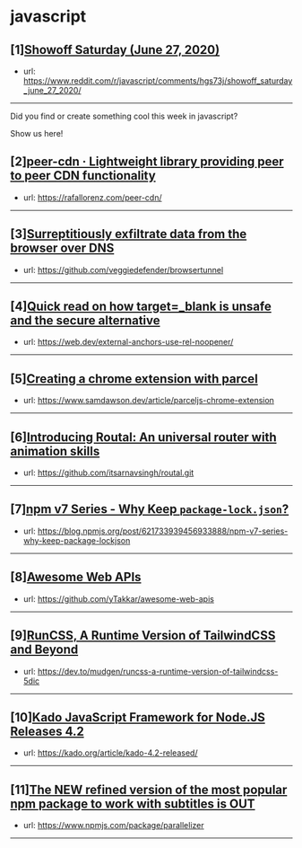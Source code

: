 # javascript
## [1][Showoff Saturday (June 27, 2020)](https://www.reddit.com/r/javascript/comments/hgs73j/showoff_saturday_june_27_2020/)
- url: https://www.reddit.com/r/javascript/comments/hgs73j/showoff_saturday_june_27_2020/
---
Did you find or create something cool this week in javascript? 

Show us here!
## [2][peer-cdn · Lightweight library providing peer to peer CDN functionality](https://www.reddit.com/r/javascript/comments/hh6qsp/peercdn_lightweight_library_providing_peer_to/)
- url: https://rafallorenz.com/peer-cdn/
---

## [3][Surreptitiously exfiltrate data from the browser over DNS](https://www.reddit.com/r/javascript/comments/hh22o8/surreptitiously_exfiltrate_data_from_the_browser/)
- url: https://github.com/veggiedefender/browsertunnel
---

## [4][Quick read on how target=_blank is unsafe and the secure alternative](https://www.reddit.com/r/javascript/comments/hgpn5c/quick_read_on_how_target_blank_is_unsafe_and_the/)
- url: https://web.dev/external-anchors-use-rel-noopener/
---

## [5][Creating a chrome extension with parcel](https://www.reddit.com/r/javascript/comments/hhad5y/creating_a_chrome_extension_with_parcel/)
- url: https://www.samdawson.dev/article/parceljs-chrome-extension
---

## [6][Introducing Routal: An universal router with animation skills](https://www.reddit.com/r/javascript/comments/hh6yh3/introducing_routal_an_universal_router_with/)
- url: https://github.com/itsarnavsingh/routal.git
---

## [7][npm v7 Series - Why Keep `package-lock.json`?](https://www.reddit.com/r/javascript/comments/hgngri/npm_v7_series_why_keep_packagelockjson/)
- url: https://blog.npmjs.org/post/621733939456933888/npm-v7-series-why-keep-package-lockjson
---

## [8][Awesome Web APIs](https://www.reddit.com/r/javascript/comments/hhalzy/awesome_web_apis/)
- url: https://github.com/yTakkar/awesome-web-apis
---

## [9][RunCSS, A Runtime Version of TailwindCSS and Beyond](https://www.reddit.com/r/javascript/comments/hh0y6b/runcss_a_runtime_version_of_tailwindcss_and_beyond/)
- url: https://dev.to/mudgen/runcss-a-runtime-version-of-tailwindcss-5dic
---

## [10][Kado JavaScript Framework for Node.JS Releases 4.2](https://www.reddit.com/r/javascript/comments/hgzvd1/kado_javascript_framework_for_nodejs_releases_42/)
- url: https://kado.org/article/kado-4.2-released/
---

## [11][The NEW refined version of the most popular npm package to work with subtitles is OUT](https://www.reddit.com/r/javascript/comments/hgzops/the_new_refined_version_of_the_most_popular_npm/)
- url: https://www.npmjs.com/package/parallelizer
---

